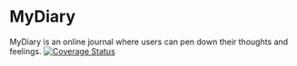 # MyDiary
MyDiary is an online journal where users can pen down their thoughts and feelings.
[![Coverage Status](https://coveralls.io/repos/github/adex001/MyDiary/badge.svg?branch=gh-pages)](https://coveralls.io/github/adex001/MyDiary?branch=gh-pages)